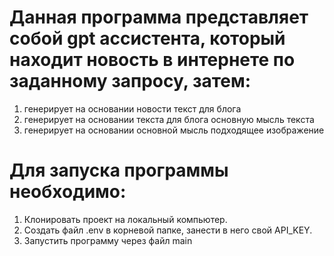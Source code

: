 # Данная программа представляет собой gpt ассистента, который находит новость в интернете по заданному запросу, затем:
1. генерирует на основании новости текст для блога
2. генерирует на основании текста для блога основную мысль текста
3. генерирует на основании основной мысль подходящее изображение

# Для запуска программы необходимо:
1. Клонировать проект на локальный компьютер.
2. Создать файл .env в корневой папке, занести в него свой API_KEY.
3. Запустить программу через файл main
